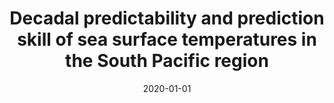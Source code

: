 ---
title: "Decadal predictability and prediction skill of sea surface temperatures in the South Pacific region"
collection: publications
permalink: /publication/2020-01-01-Decadal-predictability-and-prediction-skill-of-sea-surface-temperatures-in-the-South-Pacific-region
date: 2020-01-01
venue: 'Climate Dynamics'
paperurl: 'https://link.springer.com/article/10.1007/s00382-020-05208-3'
citation: ' Saurral, Ramiro I.,  Garcia-Serrano, Javier,  Doblas-Reyes, Francisco J.,  Diaz, Leandro B.,  Vera, Carolina S., &quot;Decadal predictability and prediction skill of sea surface temperatures in the South Pacific region.&quot; Climate Dynamics, 2020.'
---